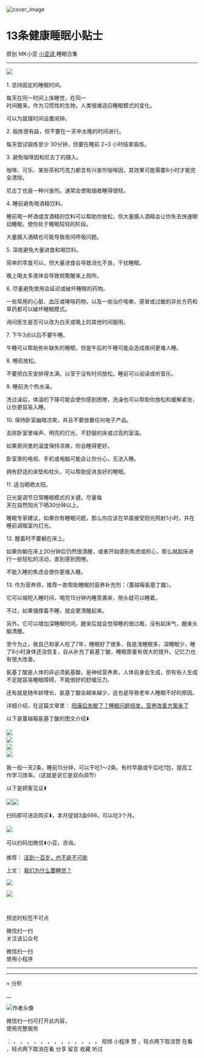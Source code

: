 ![cover_image](https://mmbiz.qpic.cn/mmbiz_jpg/A8SKDch4cJEMSbINRlP4JzyIBAxb9cEd6ibFuF93Tkbia4cibcrwBGyEb0r50WvxBMv5icYA0GDXVxGhotCJ3zVQfA/0?wx_fmt=jpeg)

#  13条健康睡眠小贴士

原创  MK小亚  [ 小亚说 ](https://mp.weixin.qq.com/mp/appmsgalbum?__biz=MzUxNDAwNTk0MQ==&action=getalbum&album_id=3089642634027024384#wechat_redirect) 睡眠合集

__ _ _ _ _

![](https://mmbiz.qpic.cn/mmbiz_jpg/A8SKDch4cJEMSbINRlP4JzyIBAxb9cEdeALGVjibklHzaXFDZaUqMwncWicPGM0dFZicQlNmW6Rib6cWQH1Lr3prjw/640?wx_fmt=jpeg)
​

  
1\.  坚持固定的睡眠时间。  

  

每天在同一时间上床睡觉，在同一  
时间醒来。作为习惯性的生物，人类很难适应睡眠模式的变化。

可以为就寝时间设置闹钟。

  
2\.  锻炼很有益，但不要在一天中太晚的时间进行。

  

每天尝试锻炼至少 30分钟，但要在睡前 2~3 小时结束锻炼。

  
3\.  避免咖啡因和尼古丁的摄入。

  

咖啡、可乐、某些茶和巧克力都含有兴奋剂咖啡因，其效果可能需要8小时才能完全清除。

尼古丁也是一种兴奋剂，通常会使吸烟者睡得很轻。

  
4\.  睡前避免喝酒精饮料。

  

睡前喝一杯酒或含酒精的饮料可以帮助你放松，但大量摄人酒精会让你失去快速眼动睡眠，使你处于睡眠较轻的阶段。

大量摄入酒精也可能导致夜间呼吸问题。

  
5\.  深夜避免大量进食和喝饮料。

  

简单的零食可以，但大量进食会导致消化不良，干扰睡眠。

晚上喝太多液体会导致频繁醒来上厕所。

  
6\.  尽量避免使用会延迟或破坏睡眠的药物。

  

一些常用的心脏、血压或哮喘药物，以及一些治疗咳嗽、感冒或过敏的非处方药和草药都可以破坏睡眠模式。

询问医生是否可以改为白天或晚上的其他时间服用。

  
7\.  下午3点以后不要午睡。

  

午睡可以帮助弥补缺失的睡眠，但是午后的午睡可能会造成夜间更难人睡。

  
8\.  睡前放松。

  

不要把白天安排得太满，以至于没有时间放松。睡前可以阅读或听音乐。

  
9\.  睡前洗个热水澡。

  

洗过澡后，体温的下降可能会使你感到困倦，洗澡也可以帮助你放松和缓解紧张，让你更容易入睡。

  

10\.  保持卧室幽暗凉爽，并且不要放置任何电子产品。

  

去除卧室里噪声、明亮的灯光、不舒服的床或过高的室温。

  

如果房间里的温度保持凉爽，你会睡得更好。

  

卧室里的电视、手机或电脑可能会让你分心，无法入睡。

  

拥有舒适的床垫和枕头，可以帮助促进良好的睡眠。

  
11\.  适当晒晒太阳。

  

日光是调节日常睡眠模式的关键。尽量每  
天在自然阳光下晒30分钟以上。

  

睡眠专家建议，如果你有睡眠问题，那么你应该在早晨接受阳光照射1小时，并在睡前调暗室内灯光。

  
12\.  醒着时不要躺在床上。

  

如果你躺在床上20分钟后仍然很清醒，或者开始感到焦虑或担心，那么就起床进行一些轻松的活动，直到感到困倦。

不能入睡的焦虑会使你更难入睡。

  

13\.  作为营养师，推荐一款帮助睡眠的营养补充剂：〈蔓越莓氨基丁酸〉。

  

它可以缩短入睡时间，喝完15分钟内睡意袭来，倒头就可以睡着。

不过，如果强撑着不睡，就会更清醒起来。

  

另外，它可以增加深睡眠时间，醒来后就会觉得睡的很过瘾，没有起床气，醒来头脑清醒。

  

至今为止，我自己和家人吃了7年，睡眠好了很多，我是浅睡眠多，深睡眠少，睡了8小时身体还没恢复，自从补充了氨基丁酸，睡眠质量有很大的提升。记忆力也有很大改善。

  

氨基丁酸是人体的非必须氨基酸，是神经营养素，人体自身会生成，但有些人生成不足就容易睡眠障碍，不能很好的舒缓压力。

  

还有就是随年龄增长，氨基丁酸会越来越少，这也是导致老年人睡眠不好的原因。

  

详细介绍，在这篇文章里： [ 阳康后失眠了？睡眠问题频发，营养改善方案来了
](https://mp.weixin.qq.com/s?__biz=MzUxNDAwNTk0MQ==&mid=2247484798&idx=1&sn=3da29f03914e9e25f8d1ddf10260219c&scene=21#wechat_redirect)

  

以下是蔓越莓氨基丁酸的图文介绍⬇️

![](https://mmbiz.qpic.cn/mmbiz_jpg/A8SKDch4cJEMSbINRlP4JzyIBAxb9cEd6bqOhsB1f6bO2WF0icec23shZKZQeDOqcVqIX2u4B5afL4XsoIDI83Q/640?wx_fmt=jpeg)
​  
![](https://mmbiz.qpic.cn/mmbiz_jpg/A8SKDch4cJEMSbINRlP4JzyIBAxb9cEdyf5Mz7qSd3mxBEPbnW6MzcyABL5kfhKZkTiauMZRUpJEN32Ks1Fec4w/640?wx_fmt=jpeg)
​  
![](https://mmbiz.qpic.cn/mmbiz_jpg/A8SKDch4cJEMSbINRlP4JzyIBAxb9cEd3YwGChv3XUYCslaJvmUadCTfhQpQjn09I4icicfPyCAmy2W9Q6qsTfIg/640?wx_fmt=jpeg)
​  
![](https://mmbiz.qpic.cn/mmbiz_jpg/A8SKDch4cJEMSbINRlP4JzyIBAxb9cEdiaOicdwmAAoZuIdnr4iannia0QM0ap62LBJjS0u3NtgYzPHkdCSowEHOPQ/640?wx_fmt=jpeg)
​

  

我一般一天2条，睡前15分钟，可以干吃1～2条。有时早晨或午后吃1包，提高工作学习效率。（这就是说它是双向调节）

  

以下是顾客见证⬇️

  

![](https://mmbiz.qpic.cn/mmbiz_jpg/A8SKDch4cJEMSbINRlP4JzyIBAxb9cEdDoQ6ynXnbZfYYJJzB1TShHcHrWPBUJTADXecQ08IPd5CztnzZBXBqw/640?wx_fmt=jpeg)
​
![](https://mmbiz.qpic.cn/mmbiz_jpg/A8SKDch4cJEMSbINRlP4JzyIBAxb9cEdBXPHjb6bLnljc4icrcgforYrE9AKo6pKQkgicESDPNTWECic2TLCib2oQg/640?wx_fmt=jpeg)
​  
  

扫码即可进店购买⬇️，本月促销3盒666，可以吃3个月。

  

![](https://mmbiz.qpic.cn/mmbiz_jpg/A8SKDch4cJEMSbINRlP4JzyIBAxb9cEdlY2qXVWnsqoktbgu2KrxDpzePFkWicLwmFxLm6gdDXsHpjKia1tFwGGw/640?wx_fmt=jpeg)
​  

  

可以扫码加微信⬇️小亚，咨询。

  
  
  

推荐： [ 活到一百岁，也不是不可能
](http://mp.weixin.qq.com/s?__biz=MzUxNDAwNTk0MQ==&mid=2247483704&idx=1&sn=dfbbe1321750ce81b34879745eea796b&chksm=f94dcfe2ce3a46f4d523630b552fa2c792af6b85392f0f7001b73b2629da0756981ddc719b0c&scene=21#wechat_redirect)  

上文： [ 我们为什么要睡觉？
](https://mp.weixin.qq.com/s?__biz=MzUxNDAwNTk0MQ==&mid=2247484972&idx=1&sn=7425c5641ae93f6de9093796182e9e3b&scene=21#wechat_redirect)

![](https://mmbiz.qpic.cn/mmbiz_gif/b96CibCt70iaZ7Bia3Wm91cEuWhERXfCYjTia9tf7aMjVBNRETSa2NpGjCV6tyNvgCLos8LBgwEgxcwaIw8zdOsG7A/640?wx_fmt=gif)

![](https://mmbiz.qpic.cn/mmbiz_jpg/A8SKDch4cJEicCnqTxiatgGquhIicZ1wJ1Dth5YOOzoYV7U4N3HmiaO0vVAzjOpBVdtF0gnL632Fc7HqiaDmgveQDEw/640?wx_fmt=jpeg)

  

  

​

预览时标签不可点

微信扫一扫  
关注该公众号



微信扫一扫  
使用小程序

****



****



×  分析

__

![作者头像](http://mmbiz.qpic.cn/mmbiz_png/A8SKDch4cJE0KicTMyrVCx3VLqEgic5sJ1V5QeGZTibG9GLZlSCXSj5ByXNkib5PBrZVMkI41KKxgwE1K9gfypUeRg/0?wx_fmt=png)

微信扫一扫可打开此内容，  
使用完整服务

：  ，  ，  ，  ，  ，  ，  ，  ，  ，  ，  ，  ，  。  视频  小程序  赞  ，轻点两下取消赞  在看  ，轻点两下取消在看
分享  留言  收藏  听过

